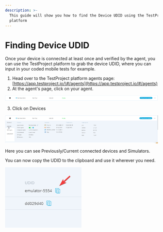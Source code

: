 ```yaml
---
description: >-
  This guide will show you how to find the Device UDID using the TestProject
  platform
---
```


# Finding Device UDID

Once your device is connected at least once and verified by the agent, you can use the TestProject platform to grab the device UDID, where you can input in your coded mobile tests for example.

1. Head over to the TestProject platform agents page: [https://app.testproject.io/\#/agents](https://app.testproject.io/#/agents)
2. At the agent's page, click on your agent.

![](../.gitbook/assets/image%20%28262%29.png)

   3. Click on Devices



![](../.gitbook/assets/image%20%28260%29.png)

Here you can see Previously/Current connected devices and Simulators.

You can now copy the UDID to the clipboard and use it wherever you need.

![](../.gitbook/assets/image%20%28261%29.png)

